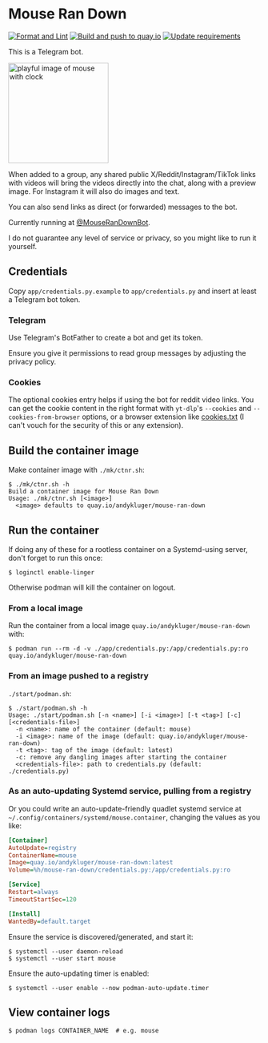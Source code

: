 # Mouse Ran Down

[![Format and Lint](https://github.com/AndydeCleyre/mouse-ran-down/actions/workflows/fmt_lint.yml/badge.svg)](https://github.com/AndydeCleyre/mouse-ran-down/actions/workflows/fmt_lint.yml)
[![Build and push to quay.io](https://github.com/AndydeCleyre/mouse-ran-down/actions/workflows/ctnr.yml/badge.svg)](https://quay.io/andykluger/mouse-ran-down)
[![Update requirements](https://github.com/AndydeCleyre/mouse-ran-down/actions/workflows/reqs.yml/badge.svg)](https://github.com/AndydeCleyre/mouse-ran-down/actions/workflows/reqs.yml)

This is a Telegram bot.

<img src="https://github.com/user-attachments/assets/9d68a581-f123-4ffb-aa1e-f65b99063eca" alt="playful image of mouse with clock" width="200"/>

When added to a group, any shared public X/Reddit/Instagram/TikTok links with videos will bring the videos
directly into the chat, along with a preview image.
For Instagram it will also do images and text.

You can also send links as direct (or forwarded) messages to the bot.

Currently running at [@MouseRanDownBot](https://t.me/MouseRanDownBot).

I do not guarantee any level of service or privacy, so you might like to run it yourself.

## Credentials

Copy `app/credentials.py.example` to `app/credentials.py` and insert at least a Telegram bot token.

### Telegram

Use Telegram's BotFather to create a bot and get its token.

Ensure you give it permissions to read group messages by adjusting the privacy policy.

### Cookies

The optional cookies entry helps if using the bot for reddit video links.
You can get the cookie content in the right format with `yt-dlp`'s
`--cookies` and `--cookies-from-browser` options,
or a browser extension like [cookies.txt](https://addons.mozilla.org/en-US/firefox/addon/cookies-txt/)
(I can't vouch for the security of this or any extension).

## Build the container image

Make container image with `./mk/ctnr.sh`:

```console
$ ./mk/ctnr.sh -h
Build a container image for Mouse Ran Down
Usage: ./mk/ctnr.sh [<image>]
  <image> defaults to quay.io/andykluger/mouse-ran-down
```

## Run the container

If doing any of these for a rootless container on a Systemd-using server,
don't forget to run this once:

```console
$ loginctl enable-linger
```

Otherwise podman will kill the container on logout.

### From a local image

Run the container from a local image `quay.io/andykluger/mouse-ran-down` with:

```console
$ podman run --rm -d -v ./app/credentials.py:/app/credentials.py:ro quay.io/andykluger/mouse-ran-down
```

### From an image pushed to a registry

`./start/podman.sh`:

```console
$ ./start/podman.sh -h
Usage: ./start/podman.sh [-n <name>] [-i <image>] [-t <tag>] [-c] [<credentials-file>]
  -n <name>: name of the container (default: mouse)
  -i <image>: name of the image (default: quay.io/andykluger/mouse-ran-down)
  -t <tag>: tag of the image (default: latest)
  -c: remove any dangling images after starting the container
  <credentials-file>: path to credentials.py (default: ./credentials.py)
```

### As an auto-updating Systemd service, pulling from a registry

Or you could write an auto-update-friendly quadlet systemd service at
`~/.config/containers/systemd/mouse.container`, changing the values as you like:

```ini
[Container]
AutoUpdate=registry
ContainerName=mouse
Image=quay.io/andykluger/mouse-ran-down:latest
Volume=%h/mouse-ran-down/credentials.py:/app/credentials.py:ro

[Service]
Restart=always
TimeoutStartSec=120

[Install]
WantedBy=default.target
```

Ensure the service is discovered/generated, and start it:

```console
$ systemctl --user daemon-reload
$ systemctl --user start mouse
```

Ensure the auto-updating timer is enabled:

```console
$ systemctl --user enable --now podman-auto-update.timer
```

## View container logs

```console
$ podman logs CONTAINER_NAME  # e.g. mouse
```
